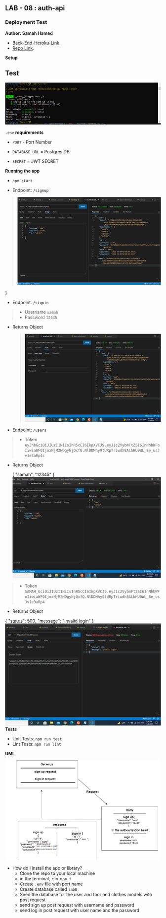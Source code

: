 
## LAB - 08 : auth-api

### Deployment Test

**Author: Samah Hamed**


- [Back-End-Heroku-Link](https://samah-auth-server.herokuapp.com/).
- [Repo Link](https://github.com/samahhamed227/auth-server).

**Setup**

## Test 
![](img/test98.PNG)

`.env` **requirements**

- `PORT` - Port Number

- `DATABASE_URL` = Postgres DB

- `SECRET` = JWT SECRET

**Running the app**

- `npm start`

- Endpoint: `/signup`

> ![](img/signup.PNG)


}
- Endpoint: `/signin`

> - Username `samah`
> - Password `12345`

- Returns Object

      
  > ![](img/signin.PNG)
- Endpoint: `/users`

> - Token `eyJhbGciOiJIUzI1NiIsInR5cCI6IkpXVCJ9.eyJ1c2VybmFtZSI6InNhbWFoIiwiaWF0IjoxNjM2NDgyNjQxfQ.NlDDMhy9tURpTriwdh8ALbHU0WL_8e_usJv1e3aRp4c`

- Returns Object

  [
    "samah",
    "12345"
]
![](img/all.PNG)

> - Token `SAMAH_GciOiJIUzI1NiIsInR5cCI6IkpXVCJ9.eyJ1c2VybmFtZSI6InNhbWFoIiwiaWF0IjoxNjM2NDgyNjQxfQ.NlDDMhy9tURpTriwdh8ALbHU0WL_8e_usJv1e3aRp4`

- Returns Object

{
"status": 500,
"message": "invalid login"
}
![](img/error.PNG)
**Tests**

- Unit Tests: `npm run test`
- Lint Tests: `npm run lint`

**UML**

![UML](img/umllab8.png)


- How do I install the app or library?
  - Clone the repo to your local machine
  - in the terminal, `run npm i`
  - Create `.env` file with port name 
  - Create database called `lab8` 
  - Seed the database for the user and foor and clothes models with post request 
  - send sign up post request with username and password  
  - send log in post request with user name and the password